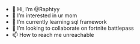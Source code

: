 - 👋 Hi, I’m @Raphtyy
- 👀 I’m interested in ur mom
- 🌱 I’m currently learning sql framework
- 💞️ I’m looking to collaborate on fortnite battlepass
- 📫 How to reach me unreachable

<!---
Raphtyy/Raphtyy is a ✨ special ✨ repository because its `README.md` (this file) appears on your GitHub profile.
You can click the Preview link to take a look at your changes.
--->
